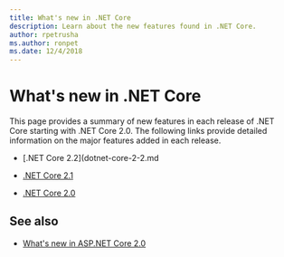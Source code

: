 ```yaml
---
title: What's new in .NET Core
description: Learn about the new features found in .NET Core.
author: rpetrusha
ms.author: ronpet
ms.date: 12/4/2018
---
```

# What's new in .NET Core

This page provides a summary of new features in each release of .NET Core starting with .NET Core 2.0. The following links provide detailed information on the major features added in each release.

- [.NET Core 2.2](dotnet-core-2-2.md

- [.NET Core 2.1](dotnet-core-2-1.md)

- [.NET Core 2.0](dotnet-core-2-0.md)

## See also

* [What's new in ASP.NET Core 2.0](/aspnet/core/aspnetcore-2.0)

